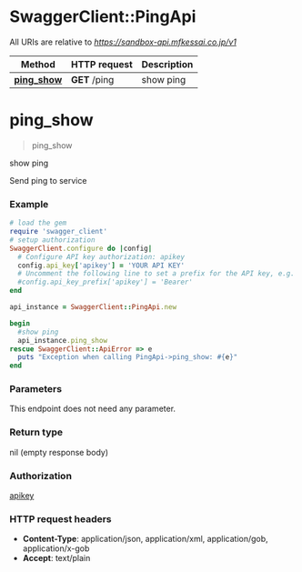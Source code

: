 # SwaggerClient::PingApi

All URIs are relative to *https://sandbox-api.mfkessai.co.jp/v1*

Method | HTTP request | Description
------------- | ------------- | -------------
[**ping_show**](PingApi.md#ping_show) | **GET** /ping | show ping


# **ping_show**
> ping_show

show ping

Send ping to service

### Example
```ruby
# load the gem
require 'swagger_client'
# setup authorization
SwaggerClient.configure do |config|
  # Configure API key authorization: apikey
  config.api_key['apikey'] = 'YOUR API KEY'
  # Uncomment the following line to set a prefix for the API key, e.g. 'Bearer' (defaults to nil)
  #config.api_key_prefix['apikey'] = 'Bearer'
end

api_instance = SwaggerClient::PingApi.new

begin
  #show ping
  api_instance.ping_show
rescue SwaggerClient::ApiError => e
  puts "Exception when calling PingApi->ping_show: #{e}"
end
```

### Parameters
This endpoint does not need any parameter.

### Return type

nil (empty response body)

### Authorization

[apikey](../README.md#apikey)

### HTTP request headers

 - **Content-Type**: application/json, application/xml, application/gob, application/x-gob
 - **Accept**: text/plain



